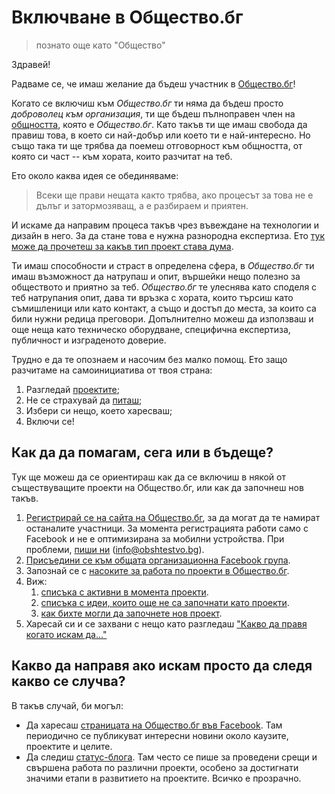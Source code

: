 # Включване в Общество.бг 
> познато още като "Общество"

Здравей!

Радваме се, че имаш желание да бъдеш участник в
[Общество.бг](https://www.obshtestvo.bg)! 

Когато се включиш към *Общество.бг* ти няма да бъдеш просто *доброволец към
организация*, ти ще бъдеш пълноправен член на
[общността](https://www.facebook.com/groups/obshtestvo/members/), която е
*Общество.бг*. Като такъв ти ще имаш свобода да правиш това, в което си
най-добър или което ти е най-интересно. Но също така ти ще трябва да поемеш
отговорност към общността, от която си част -- към хората, които разчитат
на теб. 

Ето около каква идея се обединяваме:

> Всеки ще прави нещата както трябва, ако процесът за това не е дълъг и
> затормозяващ, а е разбираем и приятен.

И искаме да направим процеса такъв чрез въвеждане на технологии и дизайн в
него. За да стане това е нужна разнородна експертиза. Ето [тук може да
прочетеш за какъв тип проект става дума](rules.md#o-projects).

Ти имаш способности и страст в определена сфера, в *Общество.бг* ти имаш
възможност да натрупаш и опит, вършейки нещо полезно за обществото и
приятно за теб.  *Общество.бг* те улеснява като споделя с теб натрупания
опит, дава ти връзка с хората, които търсиш като съмишленици или като
контакт, а също и достъп до места, за които са били нужни редица преговори.
Допълнително можеш да използваш и още неща като техническо оборудване,
специфична експертиза, публичност и изграденото доверие.

Трудно е да те опознаем и насочим без малко помощ. Ето защо разчитаме на
самоинициатива от твоя страна:

1. Разгледай [проектите](todo);
1. Не се страхувай да [питаш](checklists/discuss.md#readme);
1. Избери си нещо, което харесваш;
1. Включи се!


## Как да да помагам, сега или в бъдеще?

Тук ще можеш да се ориентираш как да се включиш в някой от съществуващите
проекти на Общество.бг, или как да започнеш нов такъв.

1.  [Регистрирай се на сайта на
Общество.бг](https://www.obshtestvo.bg/join), за да могат да те намират
останалите участници. За момента регистрацията работи само с Facebook и не
е оптимизирана за мобилни устройства. При проблеми, [пиши
ни](mailto:info@obshtestvo.bg) (info@obshtestvo.bg).
2.  [Присъедини се към общата организационна Facebook
група](https://www.facebook.com/groups/obshtestvo).
3.  Запознай се с [насоките за работа по проекти в Общество.бг](rules.md).
4.  Виж:
    1. [списъка с активни в момента проекти](projects#readme).
    1. [списъка с идеи, които още не са започнати като
проекти](https://github.com/obshtestvo/guides/issues/3).
    1. [как бихте могли да започнете нов
проект](https://github.com/obshtestvo/guides/issues/2).
5. Харесай си и се захвани с нещо като разгледаш ["Какво да правя когато
искам да..."](checklists.md#readme)

## Какво да направя ако искам просто да следя какво се случва?

В такъв случай, би могъл:

-   Да харесаш [страницата на Общество.бг във
    Facebook](https://www.facebook.com/obshtestvo.bg).  Там периодично се
публикуват интересни новини около каузите, проектите и целите.
-   Да следиш [статус-блогa](https://status.obshtestvo.bg). Там често се
    пише за проведени срещи и свършена работа по различни проекти, особено
за достигнати значими етапи в развитието на проектите. Всичко е прозрачно.
